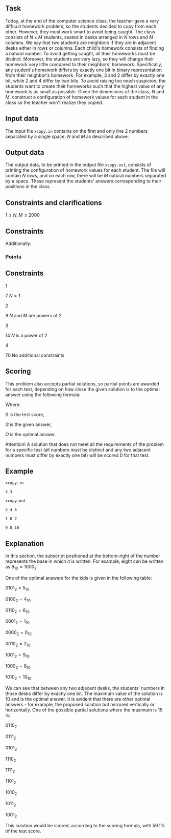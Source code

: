 ## Task

Today, at the end of the computer science class, the teacher gave a very difficult homework problem, so the students decided to copy from each other. However, they must work smart to avoid being caught. The class consists of $N \times M$ students, seated in desks arranged in $N$ rows and $M$ columns. We say that two students are neighbors if they are in adjacent desks either in rows or columns. Each child's homework consists of finding a natural number. To avoid getting caught, all their homeworks must be distinct. Moreover, the students are very lazy, so they will change their homework very little compared to their neighbors' homework. Specifically, any student's homework differs by exactly one bit in binary representation from their neighbor's homework. For example, $3$ and $2$ differ by exactly one bit, while $2$ and $4$ differ by two bits. To avoid raising too much suspicion, the students want to create their homeworks such that the highest value of any homework is as small as possible. Given the dimensions of the class, $N$ and $M$, construct a configuration of homework values for each student in the class so the teacher won't realize they copied.

## Input data

The input file `xcopy.in` contains on the first and only line 2 numbers separated by a single space, $N$ and $M$ as described above.

## Output data

The output data, to be printed in the output file `xcopy.out`, consists of printing the configuration of homework values for each student. The file will contain $N$ rows, and on each row, there will be $M$ natural numbers separated by a space. These represent the students' answers corresponding to their positions in the class.

## Constraints and clarifications

$1 \leq N, M \leq 2000$

## Constraints

Additionally:
### Points

## Constraints

$1$

$7 \ N=1$

$2$

$9 \ N$ and $M$ are powers of $2$

$3$

$14 \ N$ is a power of $2$

$4$

$70$ No additional constraints

## Scoring

This problem also accepts partial solutions, so partial points are awarded for each test, depending on how close the given solution is to the optimal answer using the following formula:

Where:

$S$ is the test score,

$G$ is the given answer,

$O$ is the optimal answer.

Attention! A solution that does not meet all the requirements of the problem for a specific test (all numbers must be distinct and any two adjacent numbers must differ by exactly one bit) will be scored $0$ for that test.

## Example

`xcopy.in`

`3 3`

`xcopy.out`

`5 4 6`

`1 0 2`

`9 8 10`

## Explanation

In this section, the subscript positioned at the bottom-right of the number represents the base in which it is written. For example, eight can be written as $8_{10} = 1000_2$

One of the optimal answers for the kids is given in the following table:

$0101_2 = 5_{10}$

$0100_2 = 4_{10}$

$0110_2 = 6_{10}$

$0001_2 = 1_{10}$

$0000_2 = 0_{10}$

$0010_2 = 2_{10}$

$1001_2 = 9_{10}$

$1000_2 = 8_{10}$

$1010_2 = 10_{10}$

We can see that between any two adjacent desks, the students' numbers in those desks differ by exactly one bit. The maximum value of the solution is $10$ and is the optimal answer. It is evident that there are other optimal answers - for example, the proposed solution but mirrored vertically or horizontally. One of the possible partial solutions where the maximum is $15$ is:

$0110_2$

$0111_2$

$0101_2$

$1110_2$

$1111_2$

$1101_2$

$1010_2$

$1011_2$

$1001_2$

This solution would be scored, according to the scoring formula, with $59.1\%$ of the test score.